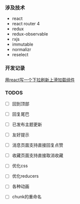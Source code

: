 ### 涉及技术
* react
* react router 4
* redux
* redux-observable
* rxjs
* immutable
* normalizr
* reselect

### 开发记录
[用react写一个下拉刷新上滑加载组件](https://github.com/JoV5/blog/blob/master/%E5%89%8D%E7%AB%AF/React/%E7%94%A8react%E5%86%99%E4%B8%80%E4%B8%AA%E4%B8%8B%E6%8B%89%E5%88%B7%E6%96%B0%E4%B8%8A%E6%BB%91%E5%8A%A0%E8%BD%BD%E7%BB%84%E4%BB%B6.md)

### TODOS
- [ ] 回到顶部  
- [ ] 回复尾巴  
- [ ] 已发布主题更新  
- [ ] 友好提示  
- [ ] 消息页面支持直接回复点赞  
- [ ] 收藏页面支持直接取消收藏  
- [ ] 优化css  
- [ ] 优化reducers  
- [ ] 各种动画  
- [ ] chunk的重命名  


